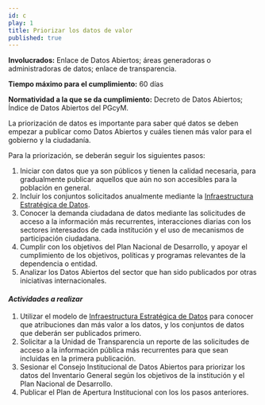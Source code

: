 ```yaml
---
id: c
play: 1
title: Priorizar los datos de valor
published: true
---
```


**Involucrados:** Enlace de Datos Abiertos; áreas generadoras o administradoras de datos; enlace de transparencia.

**Tiempo máximo para el cumplimiento:** 60 días

**Normatividad a la que  se da cumplimiento:** Decreto de Datos Abiertos; Índice de Datos Abiertos del PGcyM.

La priorización de datos es importante para saber qué datos se deben empezar a publicar como Datos Abiertos y cuáles tienen más valor para el gobierno y la ciudadanía. 

Para la priorización, se deberán seguir los siguientes pasos:

1. Iniciar con datos que ya son públicos y tienen la calidad necesaria, para gradualmente publicar aquellos que aún no son accesibles para la población en general.
2. Incluir los conjuntos solicitados anualmente mediante la [Infraestructura Estratégica de Datos](https://docs.google.com/presentation/d/1aSHpv08XNrdc_oxzyoY7wS23yYwxGIDeaqF7sFQoKiU/edit#slide=id.g4a4fba72d_050).
3. Conocer la demanda ciudadana de datos mediante las solicitudes de acceso a la información más recurrentes, interacciones diarias con los sectores interesados de cada institución y el uso de mecanismos de participación ciudadana.
4. Cumplir con los objetivos del Plan Nacional de Desarrollo, y apoyar el cumplimiento de los objetivos, políticas y programas relevantes de la dependencia o entidad.
5. Analizar los Datos Abiertos del sector que han sido publicados por otras iniciativas internacionales. 

#### _Actividades a realizar_

1. Utilizar el modelo de [Infraestructura Estratégica de Datos](https://docs.google.com/presentation/d/1aSHpv08XNrdc_oxzyoY7wS23yYwxGIDeaqF7sFQoKiU/edit#slide=id.g4a4fba72d_050) para conocer que atribuciones dan más valor a los datos, y los conjuntos de datos que deberán ser publicados primero.
2. Solicitar a la Unidad de Transparencia un reporte de las solicitudes de acceso a la información pública más recurrentes para que sean incluidas en la primera publicación.
3. Sesionar el Consejo Institucional de Datos Abiertos para priorizar los datos del Inventario General según los objetivos de la institución y el Plan Nacional de Desarrollo.
4. Publicar el Plan de Apertura Institucional con los los pasos anteriores.

